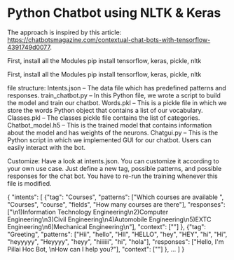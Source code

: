 
# Python Chatbot using NLTK & Keras

The approach is inspired by this article: https://chatbotsmagazine.com/contextual-chat-bots-with-tensorflow-4391749d0077.

First, install all the Modules
pip install tensorflow, keras, pickle, nltk

First, install all the Modules
pip install tensorflow, keras, pickle, nltk

file structure:
Intents.json – The data file which has predefined patterns and responses.
train_chatbot.py – In this Python file, we wrote a script to build the model and train our chatbot.
Words.pkl – This is a pickle file in which we store the words Python object that contains a list of our vocabulary.
Classes.pkl – The classes pickle file contains the list of categories.
Chatbot_model.h5 – This is the trained model that contains information about the model and has weights of the neurons.
Chatgui.py – This is the Python script in which we implemented GUI for our chatbot. Users can easily interact with the bot.

Customize:
Have a look at intents.json. You can customize it according to your own use case. Just define a new tag, possible patterns, and possible responses for the chat bot. You have to re-run the training whenever this file is modified.

{
  "intents": [
   {"tag": "Courses",
         "patterns": ["Which courses are available ", "Courses", "course", "fields", "How many courses are there"],
         "responses": ["\n1)Information Technology Engineering\n2)Computer Engineering\n3)Civil Engineering\n4)Automobile Engineering\n5)EXTC Engineering\n6)Mechanical Engineering\n"],
         "context": [""]
        },
        {"tag": "Greeting",
         "patterns": ["Hii", "hello", "HII", "HELLO", "hey", "HEY", "hi", "Hi", "heyyyyy", "Heyyyy", "heyy", "hiiiiii", "hi", "hola"],
         "responses": ["Hello, I'm Pillai Hoc Bot, \nHow can I help you?"],
         "context": [""]
        },
    ...
  ]
}
